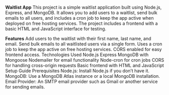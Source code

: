 **Waitlist App**
This project is a simple waitlist application built using Node.js, Express, and MongoDB. It allows you to add users to a waitlist, send bulk emails to all users, and includes a cron job to keep the app active when deployed on free hosting services. The project includes a frontend with a basic HTML and JavaScript interface for testing.

**Features**
Add users to the waitlist with their first name, last name, and email.
Send bulk emails to all waitlisted users via a single form.
Uses a cron job to keep the app active on free hosting services.
CORS enabled for easy frontend access.
Technologies Used
Node.js
Express
MongoDB with Mongoose
Nodemailer for email functionality
Node-cron for cron jobs
CORS for handling cross-origin requests
Basic frontend with HTML and JavaScript
Setup Guide
Prerequisites
Node.js: Install Node.js if you don’t have it.
MongoDB: Use a MongoDB Atlas instance or a local MongoDB installation.
Email Provider: An SMTP email provider such as Gmail or another service for sending emails.
